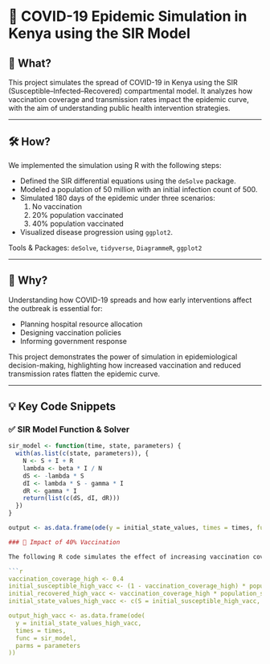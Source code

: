 # 🦠 COVID-19 Epidemic Simulation in Kenya using the SIR Model

## 📌 What?
This project simulates the spread of COVID-19 in Kenya using the SIR (Susceptible–Infected–Recovered) compartmental model. It analyzes how vaccination coverage and transmission rates impact the epidemic curve, with the aim of understanding public health intervention strategies.

---

## 🛠️ How?
We implemented the simulation using R with the following steps:
- Defined the SIR differential equations using the `deSolve` package.
- Modeled a population of 50 million with an initial infection count of 500.
- Simulated 180 days of the epidemic under three scenarios:
  1. No vaccination
  2. 20% population vaccinated
  3. 40% population vaccinated
- Visualized disease progression using `ggplot2`.

 Tools & Packages: `deSolve`, `tidyverse`, `DiagrammeR`, `ggplot2`

---

## 🎯 Why?
Understanding how COVID-19 spreads and how early interventions affect the outbreak is essential for:
- Planning hospital resource allocation
- Designing vaccination policies
- Informing government response

This project demonstrates the power of simulation in epidemiological decision-making, highlighting how increased vaccination and reduced transmission rates flatten the epidemic curve.

---

## 💡 Key Code Snippets

### ✅ SIR Model Function & Solver

```r
sir_model <- function(time, state, parameters) {
  with(as.list(c(state, parameters)), {
    N <- S + I + R
    lambda <- beta * I / N
    dS <- -lambda * S
    dI <- lambda * S - gamma * I
    dR <- gamma * I
    return(list(c(dS, dI, dR)))
  })
}

output <- as.data.frame(ode(y = initial_state_values, times = times, func = sir_model, parms = parameters))

### 💉 Impact of 40% Vaccination

The following R code simulates the effect of increasing vaccination coverage to 40% of the population. Vaccinated individuals are moved to the "Recovered" compartment at the beginning of the simulation.

```r
vaccination_coverage_high <- 0.4
initial_susceptible_high_vacc <- (1 - vaccination_coverage_high) * population_size
initial_recovered_high_vacc <- vaccination_coverage_high * population_size
initial_state_values_high_vacc <- c(S = initial_susceptible_high_vacc, I = initial_infected, R = initial_recovered_high_vacc)

output_high_vacc <- as.data.frame(ode(
  y = initial_state_values_high_vacc,
  times = times,
  func = sir_model,
  parms = parameters
))



